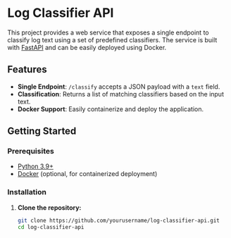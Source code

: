 # Log Classifier API

This project provides a web service that exposes a single endpoint to classify log text using a set of predefined classifiers. The service is built with [FastAPI](https://fastapi.tiangolo.com/) and can be easily deployed using Docker.

## Features

- **Single Endpoint**: `/classify` accepts a JSON payload with a `text` field.
- **Classification**: Returns a list of matching classifiers based on the input text.
- **Docker Support**: Easily containerize and deploy the application.

## Getting Started

### Prerequisites

- [Python 3.9+](https://www.python.org/downloads/)
- [Docker](https://www.docker.com/get-started) (optional, for containerized deployment)

### Installation

1. **Clone the repository:**

   ```bash
   git clone https://github.com/yourusername/log-classifier-api.git
   cd log-classifier-api
